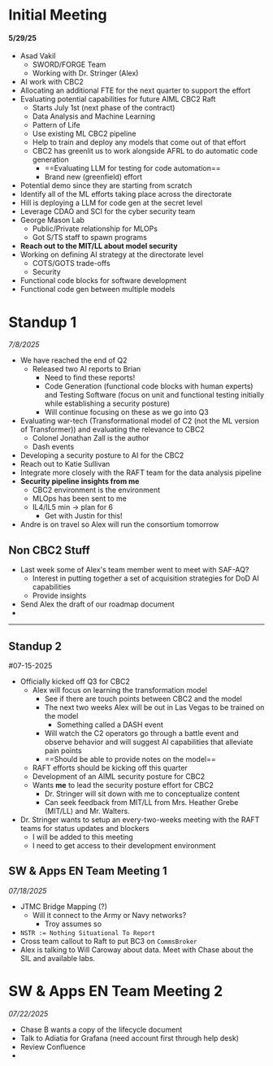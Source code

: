 
# Initial Meeting
#### 5/29/25

- Asad Vakil
	- SWORD/FORGE Team
	- Working with Dr. Stringer (Alex)
- AI work with CBC2
- Allocating an additional FTE for the next quarter to support the effort
- Evaluating potential capabilities for future AIML CBC2 Raft
	- Starts July 1st (next phase of the contract)
	- Data Analysis and Machine Learning
	- Pattern of Life
	- Use existing ML CBC2 pipeline
	- Help to train and deploy any models that come out of that effort
	- CBC2 has greenlit us to work alongside AFRL to do automatic code generation
		- ==Evaluating LLM for testing for code automation==
		- Brand new (greenfield) effort
- Potential demo since they are starting from scratch
- Identify all of the ML efforts taking place across the directorate
- Hill is deploying a LLM for code gen at the secret level
- Leverage CDAO and SCI for the cyber security team
- George Mason Lab
	- Public/Private relationship for MLOPs
	- Got S/TS staff to spawn programs
- **Reach out to the MIT/LL about model security**
- Working on defining AI strategy at the directorate level
	- COTS/GOTS trade-offs
	- Security
- Functional code blocks for software development
- Functional code gen between multiple models

# Standup 1 
*7/8/2025*

- We have reached the end of Q2
	- Released two AI reports to Brian
		- Need to find these reports!
		- Code Generation (functional code blocks with human experts) and Testing Software (focus on unit and functional testing initially while establishing a security posture)
		- Will continue focusing on these as we go into Q3
- Evaluating war-tech (Transformational model of C2 (not the ML version of Transformer)) and evaluating the relevance to CBC2
	- Colonel Jonathan Zall is the author
	- Dash events
- Developing a security posture to AI for the CBC2
- Reach out to Katie Sullivan
- Integrate more closely with the RAFT team for the data analysis pipeline
- **Security pipeline insights from me**
	- CBC2 environment is the environment
	- MLOps has been sent to me
	- IL4/IL5 min -> plan for 6
		- Get with Justin for this!
- Andre is on travel so Alex will run the consortium tomorrow

## Non CBC2 Stuff

- Last week some of Alex's team member went to meet with SAF-AQ? 
	- Interest in putting together a set of acquisition strategies for DoD AI capabilities
	- Provide insights
- Send Alex the draft of our roadmap document
- 
---
## Standup 2
#07-15-2025

- Officially kicked off Q3 for CBC2
	- Alex will focus on learning the transformation model
		- See if there are touch points between CBC2 and the model
		- The next two weeks Alex will be out in Las Vegas to be trained on the model
			- Something called a DASH event
		- Will watch the C2 operators go through a battle event and observe behavior and will suggest AI capabilities that alleviate pain points
		- ==Should be able to provide notes on the model==
	- RAFT efforts should be kicking off this quarter
	- Development of an AIML security posture for CBC2
	- Wants **me** to lead the security posture effort for CBC2 
		- Dr. Stringer will sit down with me to conceptualize content
		- Can seek feedback from MIT/LL from Mrs. Heather Grebe (MIT/LL) and Mr. Walters.
- Dr. Stringer wants to setup an every-two-weeks meeting with the RAFT teams for status updates and blockers
	- I will be added to this meeting
	- I need to get access to their development environment

## SW & Apps EN Team Meeting 1
*07/18/2025*

- JTMC Bridge Mapping (?)
	- Will it connect to the Army or Navy networks? 
		- Troy assumes so
- `NSTR := Nothing Situational To Report`
- Cross team callout to Raft to put BC3 on `CommsBroker`
- Alex is talking to Will Caroway about data. Meet with Chase about the SIL and available labs.

# SW & Apps EN Team Meeting 2
*07/22/2025*

- Chase B wants a copy of the lifecycle document
- Talk to Adiatia for Grafana (need account first through help desk)
- Review Confluence
- 